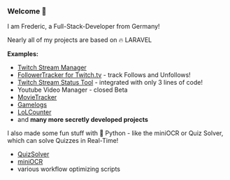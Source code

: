 ### Welcome 👋

I am Frederic, a Full-Stack-Developer from Germany!

Nearly all of my projects are based on 🔥 LARAVEL

**Examples:**
- [Twitch Stream Manager](https://streami.fragxz.de/)
- [FollowerTracker for Twitch.tv](https://followertracker.fragxz.de/) - track Follows and Unfollows!
- [Twitch Stream Status Tool](https://github.com/fragxz/TwitchStreamStatusCheck) - integrated with only 3 lines of code!
- Youtube Video Manager - closed Beta
- [MovieTracker](https://github.com/fragxz/MovieTracker)
- [Gamelogs](https://www.gamelogs.de)
- [LoLCounter](https://lolcounter.fragxz.de)
- and **many more secretly developed projects** 

I also made some fun stuff with 🐍 Python - like the miniOCR or Quiz Solver, which can solve Quizzes in Real-Time!
- [QuizSolver](https://github.com/fragxz/QuizSolver)
- [miniOCR](https://github.com/fragxz/miniOCR)
- various workflow optimizing scripts
